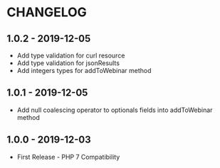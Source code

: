 # CHANGELOG

## 1.0.2 - 2019-12-05

- Add type validation for curl resource
- Add type validation for jsonResults
- Add integers types for addToWebinar method

## 1.0.1 - 2019-12-05

- Add null coalescing operator to optionals fields into addToWebinar method

## 1.0.0 - 2019-12-03

- First Release - PHP 7 Compatibility
